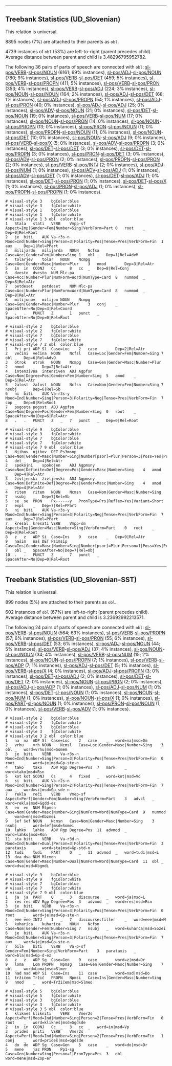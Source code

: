 

--------------------------------------------------------------------------------

## Treebank Statistics (UD_Slovenian)

This relation is universal.

8895 nodes (7%) are attached to their parents as `obl`.

4739 instances of `obl` (53%) are left-to-right (parent precedes child).
Average distance between parent and child is 3.48296795952782.

The following 36 pairs of parts of speech are connected with `obl`: [sl-pos/VERB]()-[sl-pos/NOUN]() (6161; 69% instances), [sl-pos/ADJ]()-[sl-pos/NOUN]() (780; 9% instances), [sl-pos/VERB]()-[sl-pos/DET]() (459; 5% instances), [sl-pos/VERB]()-[sl-pos/PROPN]() (411; 5% instances), [sl-pos/VERB]()-[sl-pos/PRON]() (353; 4% instances), [sl-pos/VERB]()-[sl-pos/ADJ]() (224; 3% instances), [sl-pos/NOUN]()-[sl-pos/NOUN]() (164; 2% instances), [sl-pos/ADJ]()-[sl-pos/DET]() (68; 1% instances), [sl-pos/ADJ]()-[sl-pos/PROPN]() (54; 1% instances), [sl-pos/ADJ]()-[sl-pos/PRON]() (40; 0% instances), [sl-pos/ADJ]()-[sl-pos/ADJ]() (25; 0% instances), [sl-pos/ADV]()-[sl-pos/NOUN]() (21; 0% instances), [sl-pos/DET]()-[sl-pos/NOUN]() (19; 0% instances), [sl-pos/VERB]()-[sl-pos/NUM]() (17; 0% instances), [sl-pos/NOUN]()-[sl-pos/PRON]() (14; 0% instances), [sl-pos/NOUN]()-[sl-pos/PROPN]() (13; 0% instances), [sl-pos/PRON]()-[sl-pos/NOUN]() (11; 0% instances), [sl-pos/PROPN]()-[sl-pos/NOUN]() (11; 0% instances), [sl-pos/NOUN]()-[sl-pos/DET]() (10; 0% instances), [sl-pos/NOUN]()-[sl-pos/ADJ]() (9; 0% instances), [sl-pos/VERB]()-[sl-pos/X]() (5; 0% instances), [sl-pos/ADV]()-[sl-pos/PROPN]() (3; 0% instances), [sl-pos/DET]()-[sl-pos/DET]() (3; 0% instances), [sl-pos/DET]()-[sl-pos/PROPN]() (3; 0% instances), [sl-pos/PRON]()-[sl-pos/DET]() (3; 0% instances), [sl-pos/ADV]()-[sl-pos/PRON]() (2; 0% instances), [sl-pos/PROPN]()-[sl-pos/PRON]() (2; 0% instances), [sl-pos/VERB]()-[sl-pos/INTJ]() (2; 0% instances), [sl-pos/ADJ]()-[sl-pos/NUM]() (1; 0% instances), [sl-pos/ADV]()-[sl-pos/ADJ]() (1; 0% instances), [sl-pos/ADV]()-[sl-pos/DET]() (1; 0% instances), [sl-pos/DET]()-[sl-pos/ADJ]() (1; 0% instances), [sl-pos/DET]()-[sl-pos/PRON]() (1; 0% instances), [sl-pos/DET]()-[sl-pos/X]() (1; 0% instances), [sl-pos/PRON]()-[sl-pos/ADJ]() (1; 0% instances), [sl-pos/PROPN]()-[sl-pos/PROPN]() (1; 0% instances).


~~~ conllu
# visual-style 3	bgColor:blue
# visual-style 3	fgColor:white
# visual-style 1	bgColor:blue
# visual-style 1	fgColor:white
# visual-style 1 3 obl	color:blue
1	Stala	stati	VERB	Vmpp-sf	Aspect=Imp|Gender=Fem|Number=Sing|VerbForm=Part	0	root	_	Dep=0|Rel=Root
2	je	biti	AUX	Va-r3s-n	Mood=Ind|Number=Sing|Person=3|Polarity=Pos|Tense=Pres|VerbForm=Fin	1	aux	_	Dep=1|Rel=PPart
3	milijardo	milijarda	NOUN	Ncfsa	Case=Acc|Gender=Fem|Number=Sing	1	obl	_	Dep=1|Rel=AdvM
4	tolarjev	tolar	NOUN	Ncmpg	Case=Gen|Gender=Masc|Number=Plur	3	nmod	_	Dep=3|Rel=Atr
5	in	in	CCONJ	Cc	_	8	cc	_	Dep=8|Rel=Conj
6	dvesto	dvesto	NUM	Mlc-pa	Case=Acc|Number=Plur|NumForm=Word|NumType=Card	8	nummod	_	Dep=8|Rel=Atr
7	petdeset	petdeset	NUM	Mlc-pa	Case=Acc|Number=Plur|NumForm=Word|NumType=Card	8	nummod	_	Dep=8|Rel=Atr
8	milijonov	milijon	NOUN	Ncmpg	Case=Gen|Gender=Masc|Number=Plur	3	conj	_	SpaceAfter=No|Dep=3|Rel=Coord
9	.	.	PUNCT	Z	_	1	punct	_	SpaceAfter=No|Dep=0|Rel=Root

~~~


~~~ conllu
# visual-style 2	bgColor:blue
# visual-style 2	fgColor:white
# visual-style 7	bgColor:blue
# visual-style 7	fgColor:white
# visual-style 7 2 obl	color:blue
1	Pri	pri	ADP	Sl	Case=Loc	2	case	_	Dep=2|Rel=Atr
2	večini	večina	NOUN	Ncfsl	Case=Loc|Gender=Fem|Number=Sing	7	obl	_	Dep=6|Rel=AdvO
3	otrok	otrok	NOUN	Ncmpg	Case=Gen|Gender=Masc|Number=Plur	2	nmod	_	Dep=2|Rel=Atr
4	intenzivna	intenziven	ADJ	Agpfsn	Case=Nom|Degree=Pos|Gender=Fem|Number=Sing	5	amod	_	Dep=5|Rel=Atr
5	žalost	žalost	NOUN	Ncfsn	Case=Nom|Gender=Fem|Number=Sing	7	nsubj	_	Dep=6|Rel=Sb
6	ni	biti	AUX	Va-r3s-y	Mood=Ind|Number=Sing|Person=3|Polarity=Neg|Tense=Pres|VerbForm=Fin	7	cop	_	Dep=0|Rel=Root
7	pogosta	pogost	ADJ	Agpfsn	Case=Nom|Degree=Pos|Gender=Fem|Number=Sing	0	root	_	SpaceAfter=No|Dep=6|Rel=Atr
8	.	.	PUNCT	Z	_	7	punct	_	Dep=0|Rel=Root

~~~


~~~ conllu
# visual-style 9	bgColor:blue
# visual-style 9	fgColor:white
# visual-style 7	bgColor:blue
# visual-style 7	fgColor:white
# visual-style 7 9 obl	color:blue
1	Njihov	njihov	DET	Ps3msnp	Case=Nom|Gender=Masc|Number=Sing|Number[psor]=Plur|Person=3|Poss=Yes|PronType=Prs	4	det	_	Dep=4|Rel=Atr
2	spokojni	spokojen	ADJ	Agpmsny	Case=Nom|Definite=Def|Degree=Pos|Gender=Masc|Number=Sing	4	amod	_	Dep=4|Rel=Atr
3	življenski	življenski	ADJ	Agpmsny	Case=Nom|Definite=Def|Degree=Pos|Gender=Masc|Number=Sing	4	amod	_	Dep=4|Rel=Atr
4	ritem	ritem	NOUN	Ncmsn	Case=Nom|Gender=Masc|Number=Sing	7	nsubj	_	Dep=7|Rel=Sb
5	se	se	PRON	Px------y	PronType=Prs|Reflex=Yes|Variant=Short	7	expl	_	Dep=7|Rel=PPart
6	ni	biti	AUX	Va-r3s-y	Mood=Ind|Number=Sing|Person=3|Polarity=Neg|Tense=Pres|VerbForm=Fin	7	aux	_	Dep=7|Rel=PPart
7	kresal	kresati	VERB	Vmpp-sm	Aspect=Imp|Gender=Masc|Number=Sing|VerbForm=Part	0	root	_	Dep=0|Rel=Root
8	z	z	ADP	Si	Case=Ins	9	case	_	Dep=9|Rel=Atr
9	našim	naš	DET	Ps1msip	Case=Ins|Gender=Masc|Number=Sing|Number[psor]=Plur|Person=1|Poss=Yes|PronType=Prs	7	obl	_	SpaceAfter=No|Dep=7|Rel=Obj
10	.	.	PUNCT	Z	_	7	punct	_	SpaceAfter=No|Dep=0|Rel=Root

~~~




--------------------------------------------------------------------------------

## Treebank Statistics (UD_Slovenian-SST)

This relation is universal.

899 nodes (5%) are attached to their parents as `obl`.

602 instances of `obl` (67%) are left-to-right (parent precedes child).
Average distance between parent and child is 3.23692992213571.

The following 24 pairs of parts of speech are connected with `obl`: [sl-pos/VERB]()-[sl-pos/NOUN]() (564; 63% instances), [sl-pos/VERB]()-[sl-pos/PROPN]() (57; 6% instances), [sl-pos/VERB]()-[sl-pos/PRON]() (55; 6% instances), [sl-pos/VERB]()-[sl-pos/DET]() (53; 6% instances), [sl-pos/ADJ]()-[sl-pos/NOUN]() (44; 5% instances), [sl-pos/VERB]()-[sl-pos/ADJ]() (37; 4% instances), [sl-pos/NOUN]()-[sl-pos/NOUN]() (34; 4% instances), [sl-pos/VERB]()-[sl-pos/NUM]() (15; 2% instances), [sl-pos/NOUN]()-[sl-pos/PROPN]() (7; 1% instances), [sl-pos/VERB]()-[sl-pos/ADP]() (7; 1% instances), [sl-pos/ADJ]()-[sl-pos/DET]() (5; 1% instances), [sl-pos/VERB]()-[sl-pos/X]() (4; 0% instances), [sl-pos/ADJ]()-[sl-pos/PROPN]() (3; 0% instances), [sl-pos/DET]()-[sl-pos/ADJ]() (2; 0% instances), [sl-pos/DET]()-[sl-pos/DET]() (2; 0% instances), [sl-pos/NOUN]()-[sl-pos/PRON]() (2; 0% instances), [sl-pos/ADJ]()-[sl-pos/ADP]() (1; 0% instances), [sl-pos/ADJ]()-[sl-pos/NUM]() (1; 0% instances), [sl-pos/DET]()-[sl-pos/NOUN]() (1; 0% instances), [sl-pos/NOUN]()-[sl-pos/NUM]() (1; 0% instances), [sl-pos/NOUN]()-[sl-pos/X]() (1; 0% instances), [sl-pos/PART]()-[sl-pos/NOUN]() (1; 0% instances), [sl-pos/PRON]()-[sl-pos/NOUN]() (1; 0% instances), [sl-pos/VERB]()-[sl-pos/ADV]() (1; 0% instances).


~~~ conllu
# visual-style 2	bgColor:blue
# visual-style 2	fgColor:white
# visual-style 3	bgColor:blue
# visual-style 3	fgColor:white
# visual-style 3 2 obl	color:blue
1	na	na	ADP	Sl	Case=Loc	2	case	_	word=na|msd=Dm
2	vrhu	vrh	NOUN	Ncmsl	Case=Loc|Gender=Masc|Number=Sing	3	obl	_	word=vrhu|msd=Somem
3	je	biti	VERB	Va-r3s-n	Mood=Ind|Number=Sing|Person=3|Polarity=Pos|Tense=Pres|VerbForm=Fin	0	root	_	word=je|msd=Gp-ste-n
4	tako	tako	ADV	Rgp	Degree=Pos	7	mark	_	word=tako|msd=Rsn
5	kot	kot	SCONJ	Cs	_	4	fixed	_	word=kot|msd=Vd
6	si	biti	AUX	Va-r2s-n	Mood=Ind|Number=Sing|Person=2|Polarity=Pos|Tense=Pres|VerbForm=Fin	7	aux	_	word=si|msd=Gp-sde-n
7	rekla	reči	VERB	Vmep-sf	Aspect=Perf|Gender=Fem|Number=Sing|VerbForm=Part	3	advcl	_	word=rekla|msd=Ggdd-ez
8	en	en	NUM	Mlpmsn	Case=Nom|Gender=Masc|Number=Sing|NumForm=Word|NumType=Card	9	nummod	_	word=en|msd=Kbzmei
9	šef	šef	NOUN	Ncmsn	Case=Nom|Gender=Masc|Number=Sing	3	nsubj	_	word=šef|msd=Somei
10	lahko	lahko	ADV	Rgp	Degree=Pos	11	advmod	_	word=lahko|msd=Rsn
11	sta	biti	VERB	Va-r3d-n	Mood=Ind|Number=Dual|Person=3|Polarity=Pos|Tense=Pres|VerbForm=Fin	3	parataxis	_	word=sta|msd=Gp-std-n
12	tudi	tudi	PART	Q	_	11	advmod	_	word=tudi|msd=L
13	dva	dva	NUM	Mlcmdn	Case=Nom|Gender=Masc|Number=Dual|NumForm=Word|NumType=Card	11	obl	_	word=dva|msd=Kbgmdi

~~~


~~~ conllu
# visual-style 9	bgColor:blue
# visual-style 9	fgColor:white
# visual-style 7	bgColor:blue
# visual-style 7	fgColor:white
# visual-style 7 9 obl	color:blue
1	ja	ja	PART	Q	_	3	discourse	_	word=ja|msd=L
2	res	res	ADV	Rgp	Degree=Pos	3	advmod	_	word=res|msd=Rsn
3	je	biti	VERB	Va-r3s-n	Mood=Ind|Number=Sing|Person=3|Polarity=Pos|Tense=Pres|VerbForm=Fin	0	root	_	word=je|msd=Gp-ste-n
4	eee	eee	INTJ	I	_	7	discourse:filler	_	word=eee|msd=M
5	kuharica	kuharica	NOUN	Ncfsn	Case=Nom|Gender=Fem|Number=Sing	7	nsubj	_	word=kuharca|msd=Sozei
6	je	biti	AUX	Va-r3s-n	Mood=Ind|Number=Sing|Person=3|Polarity=Pos|Tense=Pres|VerbForm=Fin	7	aux	_	word=je|msd=Gp-ste-n
7	bila	biti	VERB	Va-p-sf	Gender=Fem|Number=Sing|VerbForm=Part	3	parataxis	_	word=bla|msd=Gp-d-ez
8	z	z	ADP	Sg	Case=Gen	9	case	_	word=z|msd=Dr
9	loma	Lom	PROPN	Npmsg	Case=Gen|Gender=Masc|Number=Sing	7	obl	_	word=Loma|msd=Slmer
10	nad	nad	ADP	Si	Case=Ins	11	case	_	word=nad|msd=Do
11	tržičem	Tržič	PROPN	Npmsi	Case=Ins|Gender=Masc|Number=Sing	9	nmod	_	word=Tržičem|msd=Slmeo

~~~


~~~ conllu
# visual-style 5	bgColor:blue
# visual-style 5	fgColor:white
# visual-style 3	bgColor:blue
# visual-style 3	fgColor:white
# visual-style 3 5 obl	color:blue
1	klikneš	klikniti	VERB	Vmer2s	Aspect=Perf|Mood=Ind|Number=Sing|Person=2|Tense=Pres|VerbForm=Fin	0	root	_	word=klikneš|msd=Ggdsde
2	in	in	CCONJ	Cc	_	3	cc	_	word=in|msd=Vp
3	prideš	priti	VERB	Vmer2s	Aspect=Perf|Mood=Ind|Number=Sing|Person=2|Tense=Pres|VerbForm=Fin	1	conj	_	word=prideš|msd=Ggdsde
4	do	do	ADP	Sg	Case=Gen	5	case	_	word=do|msd=Dr
5	mene	jaz	PRON	Pp1-sg	Case=Gen|Number=Sing|Person=1|PronType=Prs	3	obl	_	word=mene|msd=Zop-er

~~~


